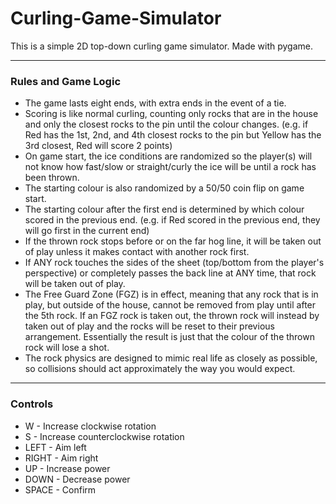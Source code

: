 # Curling-Game-Simulator
This is a simple 2D top-down curling game simulator. Made with pygame.<br>

-----------------------------
### Rules and Game Logic
* The game lasts eight ends, with extra ends in the event of a tie.
* Scoring is like normal curling, counting only rocks that are in the house and only the closest rocks to the pin until the colour changes. (e.g. if Red has the 1st, 2nd, and 4th closest rocks to the pin but Yellow has the 3rd closest, Red will score 2 points)
* On game start, the ice conditions are randomized so the player(s) will not know how fast/slow or straight/curly the ice will be until a rock has been thrown.
* The starting colour is also randomized by a 50/50 coin flip on game start.
* The starting colour after the first end is determined by which colour scored in the previous end. (e.g. if Red scored in the previous end, they will go first in the current end)
* If the thrown rock stops before or on the far hog line, it will be taken out of play unless it makes contact with another rock first.
* If ANY rock touches the sides of the sheet (top/bottom from the player's perspective) or completely passes the back line at ANY time, that rock will be taken out of play.
* The Free Guard Zone (FGZ) is in effect, meaning that any rock that is in play, but outside of the house, cannot be removed from play until after the 5th rock. If an FGZ rock is taken out, the thrown rock will instead by taken out of play and the rocks will be reset to their previous arrangement. Essentially the result is just that the colour of the thrown rock will lose a shot.
* The rock physics are designed to mimic real life as closely as possible, so collisions should act approximately the way you would expect.

-----------------------------
### Controls
* W - Increase clockwise rotation<br>
* S - Increase counterclockwise rotation<br>
* LEFT - Aim left<br>
* RIGHT - Aim right<br>
* UP - Increase power<br>
* DOWN - Decrease power<br>
* SPACE - Confirm
